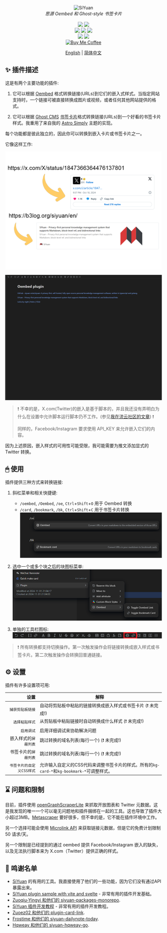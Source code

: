 <p align="center">
<img alt="SiYuan" src="https://raw.githubusercontent.com/anarion80/siyuan-oembed/refs/heads/main/icon.png">
<br>
<em>思源 Oembed 和 Ghost-style 书签卡片</em>
<br><br>
<a title="Releases" target="_blank" href="https://github.com/anarion80/siyuan-oembed/releases"><img src="https://img.shields.io/github/v/release/anarion80/siyuan-oembed?style=flat-square&color=9CF"></a>
<a title="Downloads" target="_blank" href="https://github.com/anarion80/siyuan-oembed/releases"><img src="https://img.shields.io/github/downloads/anarion80/siyuan-oembed/total.svg?style=flat-square&color=blueviolet"></a>
<br>
<a title="AGPLv3" target="_blank" href="https://www.gnu.org/licenses/agpl-3.0.txt"><img src="https://img.shields.io/github/license/anarion80/siyuan-oembed"></a>
<a title="Code Size" target="_blank" href="https://github.com/anarion80/siyuan-oembed"><img src="https://img.shields.io/github/languages/code-size/anarion80/siyuan-oembed.svg?style=flat-square&color=yellow"></a>
<a title="GitHub Pull Requests" target="_blank" href="https://github.com/anarion80/siyuan-oembed/pulls"><img src="https://img.shields.io/github/issues-pr-closed/anarion80/siyuan-oembed.svg?style=flat-square&color=FF9966"></a>
<br>
<a title="GitHub Commits" target="_blank" href="https://github.com/anarion80/siyuan-oembed/commits/main"><img src="https://img.shields.io/github/commit-activity/m/anarion80/siyuan-oembed.svg?style=flat-square"></a>
<a title="Last Commit" target="_blank" href="https://github.com/anarion80/siyuan-oembed/commits/main"><img src="https://img.shields.io/github/last-commit/anarion80/siyuan-oembed.svg?style=flat-square&color=FF9900"></a>
<br>
<a href="https://buymeacoffee.com/anarion" target="_blank"><img src="https://raw.githubusercontent.com/pachadotdev/buymeacoffee-badges/main/bmc-yellow.svg" alt="Buy Me Coffee"/></a>
</p>

<p align="center">
<a href="README.md">English</a> | <a href="README_zh_CN.md">简体中文</a>
</p>

## ✨ 插件描述

这是有两个主要功能的插件:

1. 它可以根据 [Oembed](https://oembed.com/) 格式转换链接(URLs)到它们的嵌入式样式。当指定网站支持时，一个链接可被直接转换成图片或视频，或者任何其他网站提供的格式。

2. 它可以根据 [Ghost CMS](https://ghost.org/) [书签卡片](https://ghost.org/help/cards/#bookmark)格式转换链接(URLs)到一个好看的书签卡片样式。我重用了来自我的 [Astro Simply](https://github.com/anarion80/astro-simply) 主题的实现。

每个功能都是彼此独立的，因此你可以转换到嵌入卡片或书签卡片之一。

它像这样工作:

![preview.png](preview.png)

![example usage](asset/example_usage.gif)

> :exclamation:
> 不幸的是，X.com(Twitter)的嵌入是基于脚本的，并且我还没有弄明白为什么在设置中允许脚本运行脚本仍不工作。(参见[我在流云社区的文章](https://liuyun.io/article/1729866570402)) :exclamation:
>
> 同样的，Facebook/Instagram 要求使用 API_KEY 来允许嵌入它们的内容。

因为上述原因，嵌入样式的可用性可能受限，我可能需要为推文添加显式的 Twitter 转换。

## 🖱 使用

插件提供三种方式来转换链接:

1. 斜杠菜单和相关快捷键:
   - `/oembed`, `/Oembed`, `/oe`, `Ctrl`+`Shift`+`O` 用于 Oembed 转换
   - `/card`, `/bookmark`, `/bk`, `Ctrl`+`Shift`+`C` 用于书签卡片转换
  ![Slash Commands](asset/slashcommands.png)

2. 选中一个或多个块之后的块图标菜单:
  ![Block Icon Menu](asset/blockiconmenu.png)

3. 单独的工具栏图标:
  ![Toolbar icons](asset/toolbar.png)

> :exclamation:
> 所有转换都支持切换操作。第一次触发操作会将链接转换成嵌入样式或书签卡片。第二次触发操作会转换回普通链接。

## ⚙ 设置

插件有许多设置项可用:

| 设置 | 解释 |
| ---: | ----------- |
|`捕获剪贴板链接`|自动将剪贴板中粘贴的链接转换成嵌入样式或书签卡片 (:exclamation: 未完成!)|
|`选择粘贴样式`|从剪贴板中粘贴链接时自动转换成什么样式 (:exclamation: 未完成!)|
|`启用调试`|启用详细调试来协助解决问题|
|嵌入样式的`屏蔽列表`|跳过转换的域名列表(每行一个) (:exclamation: 未完成!)|
|书签卡片的`屏蔽列表`|跳过转换的域名列表(每行一个) (:exclamation: 未完成!)|
|`书签卡片的自定义CSS样式`|允许输入自定义的CSS代码来调整书签卡片的样式。所有的`kg-card-*`和`kg-bookmark-*`可调整样式。|

## ⌛ 问题和限制

目前，插件使用 [openGraphScraperLite](https://github.com/jshemas/openGraphScraperLite) 来抓取开放图表和 Twitter 元数据。这是我发现的唯一一个可以毫无问题地和插件捆绑在一起的工具。这也导致了插件大小超过3MB。[Metascraper](https://github.com/microlinkhq/metascraper) 要好很多，但不幸的是，它不能在插件环境中工作。

另一个选择可能会使用 [Microlink API](https://api.microlink.io) 来获取链接元数据，但是它的免费计划限制 50 请求/天。

另一个限制是已经提到的通过 oembed 提供 Facebook/Instagram 嵌入的缺失，以及无法执行脚本来为 X.com（Twitter）提供正确的样式。

## 🙏 鸣谢名单

- [SiYuan](https://github.com/siyuan-note/siyuan) 的有用的工具。我直接使用了他们的一些功能，因为它们没有通过API暴露出来。
- [SiYuan plugin sample with vite and svelte](https://github.com/siyuan-note/plugin-sample-vite-svelte) - 非常有用的插件开发基础。
- [Zuoqiu-Yingyi 和他们的 siyuan-packages-monorepo](https://github.com/Zuoqiu-Yingyi/siyuan-packages-monorepo).
- [SiYuan 插件开发教程](https://docs.siyuan-note.club/en/guide/plugin/sy-plugin-dev-quick-start.html?utm_source=liuyun.io) - 非常有用的插件开发教程。
- [Zuoez02 和他们的 plugin-card-link](https://github.com/zuoez02/siyuan-plugin-card-link).
- [Frostime 和他们的 siyuan-dailynote-today](https://github.com/frostime/siyuan-dailynote-today).
- [Hqweay 和他们的 siyuan-hqweay-go](https://github.com/hqweay/siyuan-hqweay-go).

